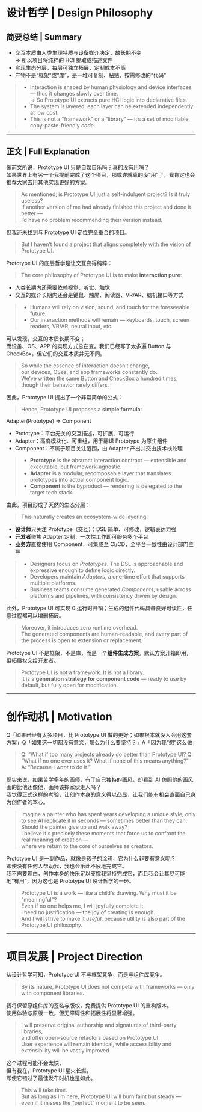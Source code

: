 # 设计哲学 | Design Philosophy

## 简要总结 | Summary

- 交互本质由人类生理特质与设备媒介决定，故长期不变  
  → 所以项目将纯粹的 HCI 提取成描述文件
- 实现生态分层，每层可独立拓展，定制成本不高
- 产物不是“框架”或“库”，是一堆可复制、粘贴、按需修改的“代码”

> - Interaction is shaped by human physiology and device interfaces — thus it changes slowly over time.  
>   → So Prototype UI extracts pure HCI logic into declarative files.
> - The system is layered: each layer can be extended independently at low cost.
> - This is not a “framework” or a “library” — it’s a set of modifiable, copy-paste-friendly _code_.

---

## 正文 | Full Explanation

像前文所说，Prototype UI 只是自娱自乐吗？真的没有用吗？  
如果世界上有另一个我提前完成了这个项目，那或许就真的没“用”了，我肯定也会推荐大家去用其他实现更好的方案。

> As mentioned, is Prototype UI just a self-indulgent project? Is it truly useless?  
> If another version of me had already finished this project and done it better —  
> I’d have no problem recommending their version instead.

但我还未找到与 Prototype UI 定位完全重合的项目。

> But I haven’t found a project that aligns completely with the vision of Prototype UI.

Prototype UI 的底层哲学是让交互变得纯粹：

> The core philosophy of Prototype UI is to make **interaction pure**:

- 人类长期内还需要依赖视觉、听觉、触觉
- 交互的媒介长期内还会是键鼠、触屏、阅读器、VR/AR、脑机接口等方式

> - Humans will rely on vision, sound, and touch for the foreseeable future.
> - Our interaction methods will remain — keyboards, touch, screen readers, VR/AR, neural input, etc.

可以发现，交互的本质长期不变；  
而设备、OS、APP 的实现方式总在变。我们已经写了太多遍 Button 与 CheckBox，但它们的交互本质并无不同。

> So while the essence of interaction doesn’t change,  
> our devices, OSes, and app frameworks constantly do.  
> We’ve written the same Button and CheckBox a hundred times, though their behavior rarely differs.

因此，Prototype UI 提出了一个非常简单的公式：

> Hence, Prototype UI proposes a **simple formula**:

Adapter(Prototype) => Component

- Prototype：平台无关的交互描述，可扩展、可运行
- Adapter：高度模块化、可重组，用于翻译 Prototype 为原生组件
- Component：不属于项目关注范围，由 Adapter 产出并交由技术栈处理

> - **Prototype** is the abstract interaction contract — extensible and executable, but framework-agnostic.
> - **Adapter** is a modular, recomposable layer that translates prototypes into actual component logic.
> - **Component** is the byproduct — rendering is delegated to the target tech stack.

由此，项目形成了天然的生态分层：

> This naturally creates an ecosystem-wide layering:

- **设计师**只关注 Prototype（交互）；DSL 简单、可修改，逻辑表达力强
- **开发者**聚焦 Adapter 定制，一次性工作即可服务多个平台
- **业务方**直接使用 Component，可集成至 CI/CD，全平台一致性由设计部门主导

> - Designers focus on _Prototypes_. The DSL is approachable and expressive enough to define logic directly.
> - Developers maintain _Adapters_, a one-time effort that supports multiple platforms.
> - Business teams consume generated _Components_, usable across platforms and pipelines, with consistency driven by design.

此外，Prototype UI 可实现 0 运行时开销；生成的组件代码具备良好可读性，任意过程都可以增删拓展。

> Moreover, it introduces zero runtime overhead.  
> The generated components are human-readable, and every part of the process is open to extension or replacement.

Prototype UI 不是框架，不是库，而是一个**组件生成方案**。默认方案开箱即用，但拓展权交给开发者。

> Prototype UI is not a framework. It is not a library.  
> It is a **generation strategy for component code** — ready to use by default, but fully open for modification.

---

# 创作动机 | Motivation

Q「如果已经有太多项目，比 Prototype UI 做的更好；如果根本就没人会用这套方案」Q「如果这一切都没有意义，那么为什么要坚持？」A「因为我“想”这么做」

> Q: “What if too many projects already do better than Prototype UI? Q: “What if no one ever uses it? What if none of this means anything?”  
> A: “Because I _want_ to do it.”

现实来说，如果苦学多年的画师，有了自己独特的画风，却看到 AI 仿照他的画风画的比他还像他，画师该摔家伙走人吗？  
我觉得正式这样的考验，让创作本身的意义得以凸显，让我们能有机会直面自己身为创作者的本心。

> Imagine a painter who has spent years developing a unique style, only to see AI replicate it in seconds — sometimes better than they can.  
> Should the painter give up and walk away?  
> I believe it's precisely these moments that force us to confront the real meaning of creation —  
> where we return to the core of ourselves as creators.

Prototype UI 是一副作品，就像是孩子的涂鸦，它为什么非要有意义呢？  
即使没有任何人帮助我，我也会乐此不疲地完成它。  
我不需要理由，创作本身的快乐足以支撑我坚持完成它，而且我会让其尽可能地“有用”，因为这也是 Prototype UI 设计哲学的一环。

> Prototype UI is a work — like a child's drawing. Why must it be "meaningful"?  
> Even if no one helps me, I will joyfully complete it.  
> I need no justification — the joy of creating is enough.  
> And I will strive to make it _useful_, because utility is also part of the Prototype UI philosophy.

---

# 项目发展 | Project Direction

从设计哲学可知，Prototype UI 不与框架竞争，而是与组件库竞争。

> By its nature, Prototype UI does not compete with frameworks — only with component libraries.

我将保留原组件库的签名与版权，免费提供 Prototype UI 的重构版本。  
使用体验与原版一致，但无障碍性和拓展性将显著增强。

> I will preserve original authorship and signatures of third-party libraries,  
> and offer open-source refactors based on Prototype UI.  
> User experience will remain identical, while accessibility and extensibility will be vastly improved.

这个过程可能不会太快，  
但有我在，Prototype UI 星火长燃，  
即使它错过了最佳发布时机也是如此。

> This will take time.  
> But as long as I’m here, Prototype UI will burn faint but steady —  
> even if it misses the “perfect” moment to be seen.
